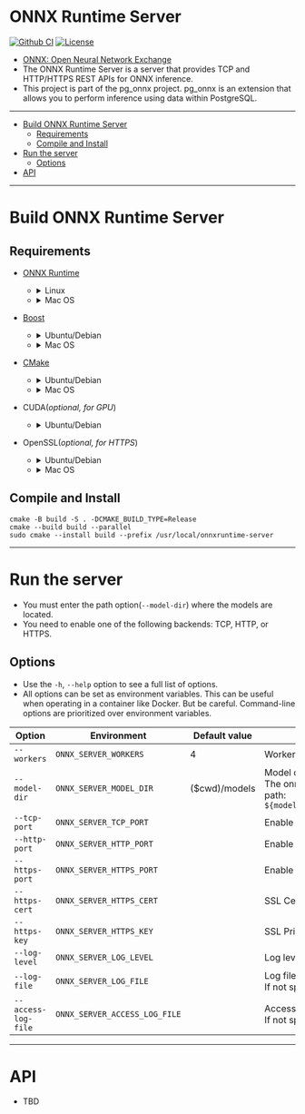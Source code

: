 # ONNX Runtime Server

[![Github CI](https://github.com/kibae/onnxruntime-server/actions/workflows/cmake-linux.yml/badge.svg)](https://github.com/kibae/onnxruntime-server/actions/workflows/cmake-multi-platform.yml)
[![License](https://img.shields.io/github/license/kibae/onnxruntime-server)](https://github.com/kibae/onnxruntime-server/blob/main/LICENSE)

- [ONNX: Open Neural Network Exchange](https://onnxruntime.ai/)
- The ONNX Runtime Server is a server that provides TCP and HTTP/HTTPS REST APIs for ONNX inference.
- This project is part of the pg_onnx project. pg_onnx is an extension that allows you to perform inference using data
  within PostgreSQL.

----

<!-- TOC -->

- [Build ONNX Runtime Server](#build-onnx-runtime-server)
    - [Requirements](#requirements)
    - [Compile and Install](#compile-and-install)
- [Run the server](#run-the-server)
    - [Options](#options)
- [API](#api)

----

# Build ONNX Runtime Server

## Requirements

- [ONNX Runtime](https://onnxruntime.ai/)
    - <details>
      <summary>Linux</summary>

        - Use `download-onnxruntime-linux.sh` script
            - This script downloads the latest version of the binary and install to `/usr/local/onnxruntime`.
            - Also, add `/usr/local/onnxruntime/lib` to `/etc/ld.so.conf.d/onnxruntime.conf` and run `ldconfig`.
        - Or manually download binary from [ONNX Runtime Releases](https://github.com/microsoft/onnxruntime/releases).
      </details>
    - <details>
      <summary>Mac OS</summary>

        ```shell
        brew install onnxruntime
        ```      
      </details>

- [Boost](https://www.boost.org/)
    - <details>
      <summary>Ubuntu/Debian</summary>

        ```shell
        sudo apt install libboost-all-dev
        ```
      </details>
    - <details>
      <summary>Mac OS</summary>

        ```shell
        brew install boost
        ```      
      </details>

- [CMake](https://cmake.org/)
    - <details>
      <summary>Ubuntu/Debian</summary>

        ```shell
        sudo apt install cmake
        ```
      </details>
    - <details>
      <summary>Mac OS</summary>

        ```shell
        brew install cmake
        ```      
      </details>

- CUDA(*optional, for GPU*)
    - <details>
      <summary>Ubuntu/Debian</summary>

        ```shell
        sudo apt install nvidia-cuda-toolkit nvidia-cudnn
        ```
      </details>

- OpenSSL(*optional, for HTTPS*)
    - <details>
      <summary>Ubuntu/Debian</summary>

        ```shell
        sudo apt install libssl-dev
        ```
      </details>
    - <details>
      <summary>Mac OS</summary>

        ```shell
        brew install openssl
        ```      
      </details>

## Compile and Install

```shell
cmake -B build -S . -DCMAKE_BUILD_TYPE=Release
cmake --build build --parallel
sudo cmake --install build --prefix /usr/local/onnxruntime-server
```

----

# Run the server

- You must enter the path option(`--model-dir`) where the models are located.
- You need to enable one of the following backends: TCP, HTTP, or HTTPS.

## Options

- Use the `-h`, `--help` option to see a full list of options.
- All options can be set as environment variables. This can be useful when operating in a container like Docker. But be
  careful. Command-line options are prioritized over environment variables.

| Option              | Environment                   | Default value | Description                                                                                                                                       |
|---------------------|-------------------------------|---------------|---------------------------------------------------------------------------------------------------------------------------------------------------|
| `--workers`         | `ONNX_SERVER_WORKERS`         | 4             | Worker thread pool size                                                                                                                           |
| `--model-dir`       | `ONNX_SERVER_MODEL_DIR`       | ($cwd)/models | Model directory path<br/>The onnx model files must be located in the following path:<br/>`${model_dir}/${model_name}/${model_version}/model.onnx` |
| `--tcp-port`        | `ONNX_SERVER_TCP_PORT`        |               | Enable TCP backend and which port number to use.                                                                                                  |
| `--http-port`       | `ONNX_SERVER_HTTP_PORT`       |               | Enable HTTP backend and which port number to use.                                                                                                 |
| `--https-port`      | `ONNX_SERVER_HTTPS_PORT`      |               | Enable HTTPS backend and which port number to use.                                                                                                |
| `--https-cert`      | `ONNX_SERVER_HTTPS_CERT`      |               | SSL Certification file path for HTTPS                                                                                                             |
| `--https-key`       | `ONNX_SERVER_HTTPS_KEY`       |               | SSL Private key file path for HTTPS                                                                                                               |
| `--log-level`       | `ONNX_SERVER_LOG_LEVEL`       |               | Log level(debug, info, warn, error, fatal)                                                                                                        |
| `--log-file`        | `ONNX_SERVER_LOG_FILE`        |               | Log file path.<br/>If not specified, logs will be printed to stdout.                                                                              |
| `--access-log-file` | `ONNX_SERVER_ACCESS_LOG_FILE` |               | Access log file path.<br/>If not specified, logs will be printed to stdout.                                                                       |

----

# API

- TBD
